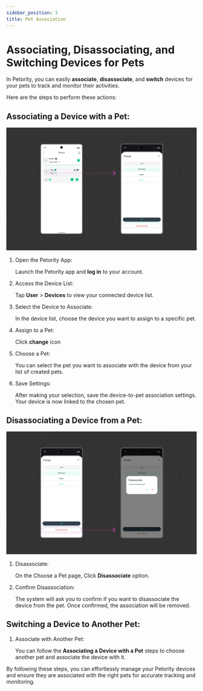 ```yaml
---
sidebar_position: 3
title: Pet Association
---
```


# Associating, Disassociating, and Switching Devices for Pets
In Petority, you can easily **associate**, **disassociate**, and **switch** devices for your pets to track and monitor their activities.

Here are the steps to perform these actions:

## Associating a Device with a Pet:

![disassociating](/img/pet/Associating.jpg)

1. Open the Petority App:

	Launch the Petority app and **log in** to your account.

2. Access the Device List:

	Tap **User** > **Devices** to view your connected device list.

3. Select the Device to Associate: 

	In the device list, choose the device you want to assign to a specific pet.

4. Assign to a Pet:

	Click **change** icon

5. Choose a Pet:

	You can select the pet you want to associate with the device from your list of created pets.

6. Save Settings:

	After making your selection, save the device-to-pet association settings. Your device is now linked to the chosen pet.

## Disassociating a Device from a Pet:

![disassociating](/img/pet/Disassociating.jpg)

1. Disassociate: 

	On the Choose a Pet page, Click **Disassociate** option.

2. Confirm Disassociation: 

	The system will ask you to confirm if you want to disassociate the device from the pet. Once confirmed, the association will be removed.

## Switching a Device to Another Pet:

1. Associate with Another Pet: 

	You can follow the **Associating a Device with a Pet** steps to choose another pet and associate the device with it.

By following these steps, you can effortlessly manage your Petority devices and ensure they are associated with the right pets for accurate tracking and monitoring.
